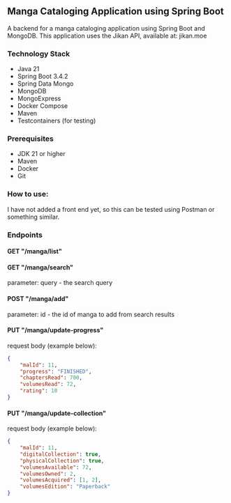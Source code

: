 ## Manga Cataloging Application using Spring Boot
A backend for a manga cataloging application using Spring Boot and MongoDB. This application uses the Jikan API, available at: jikan.moe

### Technology Stack
- Java 21
- Spring Boot 3.4.2
- Spring Data Mongo
- MongoDB
- MongoExpress
- Docker Compose
- Maven
- Testcontainers (for testing)

### Prerequisites
- JDK 21 or higher
- Maven
- Docker
- Git

### How to use:
I have not added a front end yet, so this can be tested using Postman or something similar.

### Endpoints
#### GET "/manga/list"
#### GET "/manga/search"
parameter: query - the search query
#### POST "/manga/add"
parameter: id - the id of manga to add from search results
#### PUT "/manga/update-progress"
request body (example below): 
```json
{
    "malId": 11,
    "progress": "FINISHED",
    "chaptersRead": 700,
    "volumesRead": 72,
    "rating": 10
}
```
#### PUT "/manga/update-collection"
request body (example below):
```json
{
    "malId": 11,
    "digitalCollection": true,
    "physicalCollection": true,
    "volumesAvailable": 72,
    "volumesOwned": 2,
    "volumesAcquired": [1, 2],
    "volumesEdition": "Paperback"
}
```
